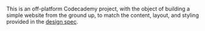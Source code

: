 This is an off-platform Codecademy project, with the object of building a simple website from the ground up, to match the content, layout, and styling provided in the [design spec](./dasmotos-arts_redline_design_spec.jpg).